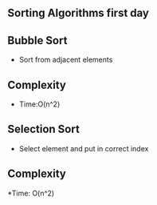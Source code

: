## Sorting Algorithms first day

## Bubble Sort

* Sort from adjacent elements 

## Complexity

* Time:O(n^2)

## Selection Sort

* Select element and put in correct index
 ## Complexity 

 *Time: O(n^2)

 
